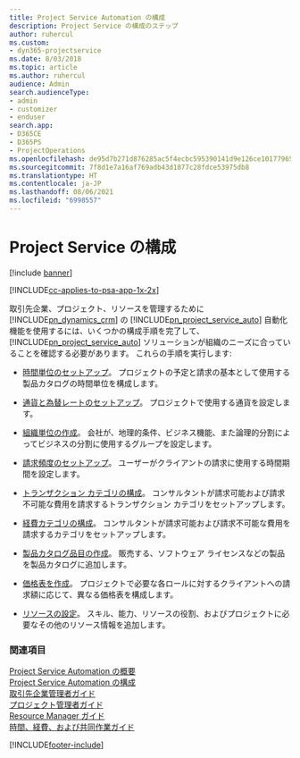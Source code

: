 ```yaml
---
title: Project Service Automation の構成
description: Project Service の構成のステップ
author: ruhercul
ms.custom:
- dyn365-projectservice
ms.date: 8/03/2018
ms.topic: article
ms.author: ruhercul
audience: Admin
search.audienceType:
- admin
- customizer
- enduser
search.app:
- D365CE
- D365PS
- ProjectOperations
ms.openlocfilehash: de95d7b271d876285ac5f4ecbc595390141d9e126ce101779652828581c1f613
ms.sourcegitcommit: 7f8d1e7a16af769adb43d1877c28fdce53975db8
ms.translationtype: HT
ms.contentlocale: ja-JP
ms.lasthandoff: 08/06/2021
ms.locfileid: "6998557"
---
```

# <a name="configure-project-service"></a>Project Service の構成

[!include [banner](../includes/psa-now-project-operations.md)]

[!INCLUDE[cc-applies-to-psa-app-1x-2x](../includes/cc-applies-to-psa-app-1x-2x.md)]

取引先企業、プロジェクト、リソースを管理するために [!INCLUDE[pn_dynamics_crm](../includes/pn-dynamics-crm.md)] の [!INCLUDE[pn_project_service_auto](../includes/pn-project-service-auto.md)] 自動化機能を使用するには、いくつかの構成手順を完了して、[!INCLUDE[pn_project_service_auto](../includes/pn-project-service-auto.md)] ソリューションが組織のニーズに合っていることを確認する必要があります。 これらの手順を実行します:  
  
-   [時間単位のセットアップ](../psa/set-up-time-units.md)。 プロジェクトの予定と請求の基本として使用する製品カタログの時間単位を構成します。  
  
-   [通貨と為替レートのセットアップ](../psa/set-up-currencies-exchange-rates.md)。 プロジェクトで使用する通貨を設定します。  
  
-   [組織単位の作成](../psa/create-organizational-units.md)。 会社が、地理的条件、ビジネス機能、また論理的分割によってビジネスの分割に使用するグループを設定します。  
  
-   [請求頻度のセットアップ](../psa/set-up-invoice-frequencies.md)。 ユーザーがクライアントの請求に使用する時間期間を設定します。  
  
-   [トランザクション カテゴリの構成](../psa/configure-transaction-categories.md)。 コンサルタントが請求可能および請求不可能な費用を請求するトランザクション カテゴリをセットアップします。  
  
-   [経費カテゴリの構成](../psa/configure-expense-categories.md)。 コンサルタントが請求可能および請求不可能な費用を請求するカテゴリをセットアップします。  
  
-   [製品カタログ品目の作成](../psa/create-product-catalog-items.md)。 販売する、ソフトウェア ライセンスなどの製品を製品カタログに追加します。  
  
-   [価格表を作成](../psa/create-price-list.md)。 プロジェクトで必要な各ロールに対するクライアントへの請求額に応じて、異なる価格表を構成します。  
  
-   [リソースの設定](../psa/set-up-resources.md)。 スキル、能力、リソースの役割、およびプロジェクトに必要なその他のリソース情報を追加します。  
  
### <a name="see-also"></a>関連項目  
 [Project Service Automation の概要](../psa/overview.md)   
 [Project Service Automation の構成](../psa/configure.md)   
 [取引先企業管理者ガイド](../psa/account-manager-guide.md)   
 [プロジェクト管理者ガイド](../psa/project-manager-guide.md)   
 [Resource Manager ガイド](../psa/resource-manager-guide.md)   
 [時間、経費、および共同作業ガイド](../psa/time-expense-collaboration-guide.md)


[!INCLUDE[footer-include](../includes/footer-banner.md)]